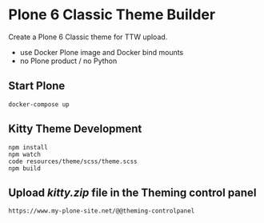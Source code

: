 # Plone 6 Classic Theme Builder

Create a Plone 6 Classic theme for TTW upload.

- use Docker Plone image and Docker bind mounts
- no Plone product / no Python

## Start Plone

	docker-compose up

## Kitty Theme Development

    npm install
    npm watch
    code resources/theme/scss/theme.scss
    npm build

## Upload *kitty.zip* file in the Theming control panel

    https://www.my-plone-site.net/@@theming-controlpanel

